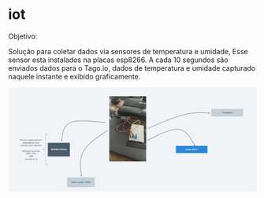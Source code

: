 # iot

Objetivo:

  Solução para coletar dados via sensores de temperatura e umidade,
  Esse sensor esta instalados na placas esp8266.
  A cada 10 segundos são enviados dados para o Tago.io, dados de temperatura e umidade capturado naquele instante
  e exibido graficamente.


![Fluxo](/fluxo.PNG)


  


